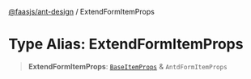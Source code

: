 [@faasjs/ant-design](../README.md) / ExtendFormItemProps

# Type Alias: ExtendFormItemProps

> **ExtendFormItemProps**: [`BaseItemProps`](../interfaces/BaseItemProps.md) & `AntdFormItemProps`
